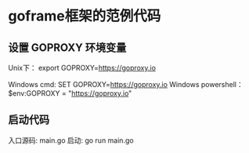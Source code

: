 # goframe框架的范例代码


## 设置 GOPROXY 环境变量
Unix下：	export GOPROXY=https://goproxy.io

Windows cmd:			SET GOPROXY=https://goproxy.io
Windows powershell：	$env:GOPROXY = "https://goproxy.io"

## 启动代码
入口源码: main.go
启动: go run main.go


